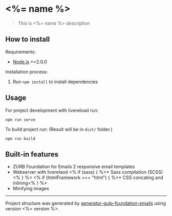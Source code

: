 # <%= name %>

> This is <%= name %> description 

## How to install

Requirements:
* [Node.js](http://nodejs.org/) >=2.0.0

Installation process:
1. Run ```npm install``` to install dependencies

## Usage

For project development with livereload run:
```
npm run serve
```

To build project run: (Result will be in ```dist/``` folder.)
```
npm run build
```

## Built-in features

* ZURB Foundation for Emails 2 responsive email templates
* Webserver with liverelaod
<% if (sass) { %>* Sass compilation (SCSS)<% } %>
<% if (htmlFramework === "html") { %>* CSS concating and inlining<% } %>
* Minifying images

---

Project structure was generated by [generator-gulp-foundation-emails](https://github.com/Leolik/generator-gulp-foundation-emails) using version <%= version %>.